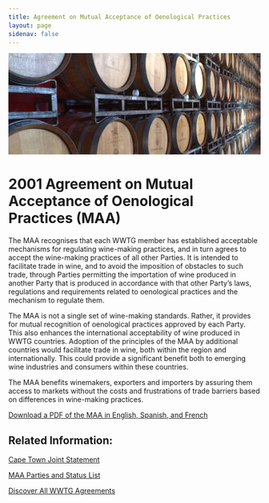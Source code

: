 ```yaml
---
title: Agreement on Mutual Acceptance of Oenological Practices
layout: page
sidenav: false
---
```


![person holding globe standing at field](/assets/uploads/hero-barrels-of-wine.jpg)

# 2001 Agreement on Mutual Acceptance of Oenological Practices (MAA)

The MAA recognises that each WWTG member has established acceptable mechanisms for regulating wine-making practices, and in turn agrees to accept the wine-making practices of all other Parties. It is intended to facilitate trade in wine, and to avoid the imposition of obstacles to such trade, through Parties permitting the importation of wine produced in another Party that is produced in accordance with that other Party’s laws, regulations and requirements related to oenological practices and the mechanism to regulate them. 

The MAA is not a single set of wine-making standards. Rather, it provides for mutual recognition of oenological practices approved by each Party.  This also enhances the international acceptability of wine produced in WWTG countries. Adoption of the principles of the MAA by additional countries would facilitate trade in wine, both within the region and internationally. This could provide a significant benefit both to emerging wine industries and consumers within these countries. 

The MAA benefits winemakers, exporters and importers by assuring them access to markets without the costs and frustrations of trade barriers based on differences in wine-making practices.

<a class="usa-button" href="{{site.baseurl}}/assets/uploads/maa.pdf">Download a PDF of the MAA in English, Spanish, and French</a>

## Related Information:

<a class="usa-button" href="{{site.baseurl}}/cape-town-statement/">Cape Town Joint Statement</a>

<a class="usa-button" href="https://www.state.gov/mutual-acceptance-of-oenological-practices-wine">MAA Parties and Status List</a>


<a class="usa-button" href="{{site.baseurl}}/agreements">Discover All WWTG Agreements</a>
